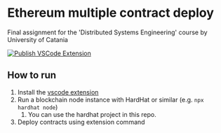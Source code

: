 # Ethereum multiple contract deploy
Final assignment for the 'Distributed Systems Engineering' course by University of Catania

[![Publish VSCode Extension](https://github.com/GabrieleMessina/ethereum-multiple-contract-deploy/actions/workflows/main.yml/badge.svg?branch=main)](https://github.com/GabrieleMessina/ethereum-multiple-contract-deploy/actions/workflows/main.yml)

## How to run
1. Install the [vscode extension](https://marketplace.visualstudio.com/items?itemName=GabrieleMessina.ethereummultipledeploy)
2. Run a blockchain node instance with HardHat or similar (e.g. `npx hardhat node`)
   1. You can use the hardhat project in this repo.
3. Deploy contracts using extension command